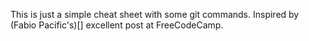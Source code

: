 This is just a simple cheat sheet with some git commands.
Inspired by (Fabio Pacific's)[] excellent post at FreeCodeCamp.
